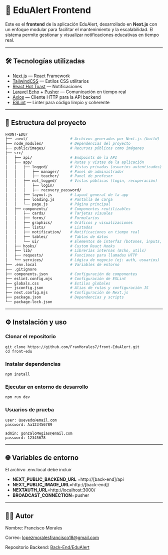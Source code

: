 # 🧠 EduAlert Frontend

Este es el **frontend** de la aplicación EduAlert, desarrollado en **Next.js** con un enfoque modular para facilitar el mantenimiento y la escalabilidad. El sistema permite gestionar y visualizar notificaciones educativas en tiempo real.

---

## 🛠️ Tecnologías utilizadas

- [Next.js](https://nextjs.org/) — React Framework
- [TailwindCSS](https://tailwindcss.com/) — Estilos CSS utilitarios
- [React Hot Toast](https://react-hot-toast.com/) — Notificaciones
- [Laravel Echo](https://laravel.com/docs/broadcasting) + [Pusher](https://pusher.com/) — Comunicación en tiempo real
- [Axios](https://axios-http.com/) — Cliente HTTP para la API backend
- [ESLint](https://eslint.org/) — Linter para código limpio y coherente

---

## 📁 Estructura del proyecto

```bash
FRONT-EDU/
├── .next/                   # Archivos generados por Next.js (build)
├── node_modules/            # Dependencias del proyecto
├── public/images/           # Recursos públicos como imágenes
├── src/
│   ├── api/                 # Endpoints de la API
│   ├── app/                 # Rutas y vistas de la aplicación
│   │   ├── logged/          # Vistas privadas (usuarios autenticados)
│   │   │   ├── manager/     # Panel de administrador
│   │   │   ├── teacher/     # Panel de profesor
│   │   ├── not_logged/      # Vistas públicas (login, recuperación)
│   │   │   ├── login/
│   │   │   ├── recovery_password/
│   │   ├── layout.js        # Layout general de la app
│   │   ├── loading.js       # Pantalla de carga
│   │   └── page.js          # Página principal
│   ├── components/          # Componentes reutilizables
│   │   ├── cards/           # Tarjetas visuales
│   │   ├── forms/           # Formularios
│   │   ├── graphics/        # Gráficos y visualizaciones
│   │   ├── lists/           # Listados
│   │   ├── notification/    # Notificaciones en tiempo real
│   │   ├── tables/          # Tablas de datos
│   │   └── ui/              # Elementos de interfaz (botones, inputs, etc.)
│   ├── hooks/               # Custom React Hooks
│   ├── lib/                 # Librerías internas (Echo, utils)
│   ├── requests/            # Funciones para llamadas HTTP
│   └── services/            # Lógica de negocio (ej: auth, usuarios)
├── .env.local               # Variables de entorno
├── .gitignore
├── components.json          # Configuración de componentes
├── eslint.config.mjs        # Configuración de ESLint
├── globals.css              # Estilos globales
├── jsconfig.json            # Alias de rutas y configuración JS
├── next.config.mjs          # Configuración de Next.js
├── package.json             # Dependencias y scripts
└── package-lock.json
```
---

## ⚙️ Instalación y uso

 ### Clonar el repositorio
    git clone https://github.com/FranMorales7/front-EduAlert.git
    cd front-edu

 ### Instalar dependencias
    npm install

 ### Ejecutar en entorno de desarrollo
    npm run dev
    
 ### Usuarios de prueba
    user: Quevedo@email.com
    password: Aa123456789

    admin: gonzaloMegias@email.com
    password: 12345678
---

## 🌐 Variables de entorno
El archivo .env.local debe incluir
-  **NEXT_PUBLIC_BACKEND_URL** =http://[back-end]/api
-  **NEXT_PUBLIC_IMAGE_URL**=http://[back-end]/
-  **NEXTAUTH_URL**=http://localhost:3000/
-  **BROADCAST_CONNECTION**=pusher

---

## 👨‍💻 Autor
Nombre: Francisco Morales

Correo: lopezmoralesfrancisco18@gmail.com

Repositorio Backend: [Back-End/EduAlert](https://github.com/FranMorales7/api_EduAlert)

